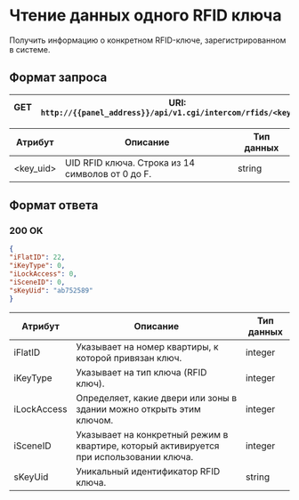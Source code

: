 # Чтение данных одного RFID ключа

Получить информацию о конкретном RFID-ключе, зарегистрированном в системе.

## Формат запроса

| <format style="" color="Blue"> GET </format>     | URI: `http://{{panel_address}}/api/v1.cgi/intercom/rfids/<key_uid>` |
|--------------------------------------------------|---------------------------------------------------------------------|


| Атрибут   | Описание                                         | Тип данных |
|-----------|--------------------------------------------------|------------|
| <key_uid> | UID RFID ключа. Строка из 14 символов от 0 до F. | string     |


## Формат ответа

### <format style="" color="LawnGreen">200 OK</format> 

<tabs>
<tab title="JSON">

```JSON
{
"iFlatID": 22,
"iKeyType": 0,
"iLockAccess": 0,
"iSceneID": 0,
"sKeyUid": "ab752589"
}
```
</tab>
</tabs>

| Атрибут     | Описание                                                                                | Тип данных |
|-------------|-----------------------------------------------------------------------------------------|------------|
| iFlatID     | Указывает на номер квартиры, к которой привязан ключ.                                   | integer    |
| iKeyType    | Указывает на тип ключа (RFID ключ).                                                     | integer    |
| iLockAccess | Определяет, какие двери или зоны в здании можно открыть этим ключом.                    | integer    |
| iSceneID    | Указывает на конкретный режим в квартире, который активируется при использовании ключа. | integer    |
| sKeyUid     | Уникальный идентификатор RFID ключа.                                                    | string     |
